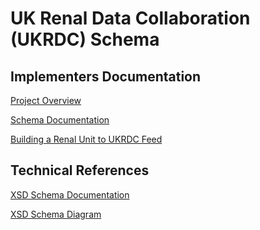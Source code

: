 # UK Renal Data Collaboration (UKRDC) Schema

## Implementers Documentation

[Project Overview](https://renalregistry.atlassian.net/wiki/spaces/UKRDC/overview)

[Schema Documentation](https://renalregistry.atlassian.net/wiki/spaces/UD/overview)

[Building a Renal Unit to UKRDC Feed]([https://renalregistry.atlassian.net/wiki/spaces/UD/pages/2044133823/UKRDC+File+Transmission](https://renalregistry.atlassian.net/wiki/spaces/UD/pages/2383118357/Building+a+Renal+Unit+to+UKRDC+Feed))

## Technical References

[XSD Schema Documentation](https://renalreg.github.io/resources/master/)

[XSD Schema Diagram](https://renalreg.github.io/resources/master/diagram.svg)
